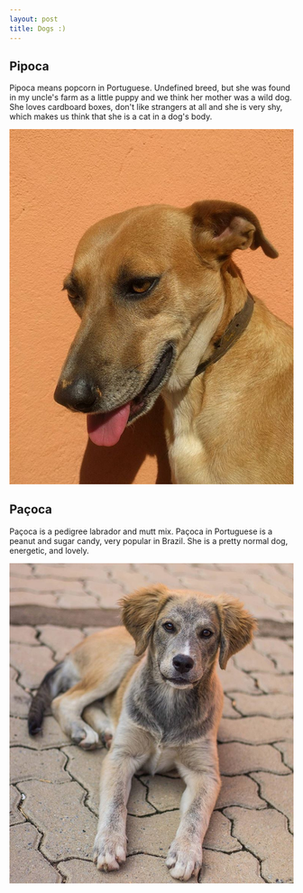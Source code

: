 ```yaml
---
layout: post
title: Dogs :)
---
```


## Pipoca

Pipoca means popcorn in Portuguese. Undefined breed, but she was found in my uncle's farm as a little puppy and we think her mother was a wild dog. She loves cardboard boxes, don't like strangers at all and she is very shy, which makes us think that she is a cat in a dog's body.

![Pipoca](/public/images/pipoca.jpg "Pipoca")

## Paçoca

Paçoca is a pedigree labrador and mutt mix. Paçoca in Portuguese is a peanut and sugar candy, very popular in Brazil. She is a pretty normal dog, energetic, and lovely.

![Paçoca](/public/images/pacoca.jpg "Paçoca")
